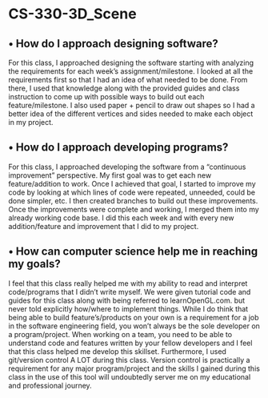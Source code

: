 # CS-330-3D_Scene
 
## • How do I approach designing software?
For this class, I approached designing the software starting with analyzing the requirements for each week’s assignment/milestone. I looked at all the requirements first so that I had an idea of what needed to be done. From there, I used that knowledge along with the provided guides and class instruction to come up with possible ways to build out each feature/milestone. I also used paper + pencil to draw out shapes so I had a better idea of the different vertices and sides needed to make each object in my project.

## • How do I approach developing programs?
For this class, I approached developing the software from a “continuous improvement” perspective. My first goal was to get each new feature/addition to work. Once I achieved that goal, I started to improve my code by looking at which lines of code were repeated, unneeded, could be done simpler, etc. I then created branches to build out these improvements. Once the improvements were complete and working, I merged them into my already working code base. I did this each week and with every new addition/feature and improvement that I did to my project.

## • How can computer science help me in reaching my goals?
I feel that this class really helped me with my ability to read and interpret code/programs that I didn’t write myself. We were given tutorial code and guides for this class along with being referred to learnOpenGL.com. but never told explicitly how/where to implement things. While I do think that being able to build feature’s/products on your own is a requirement for a job in the software engineering field, you won’t always be the sole developer on a program/project. When working on a team, you need to be able to understand code and features written by your fellow developers and I feel that this class helped me develop this skillset. Furthermore, I used git/version control A LOT during this class. Version control is practically a requirement for any major program/project and the skills I gained during this class in the use of this tool will undoubtedly server me on my educational and professional journey.
